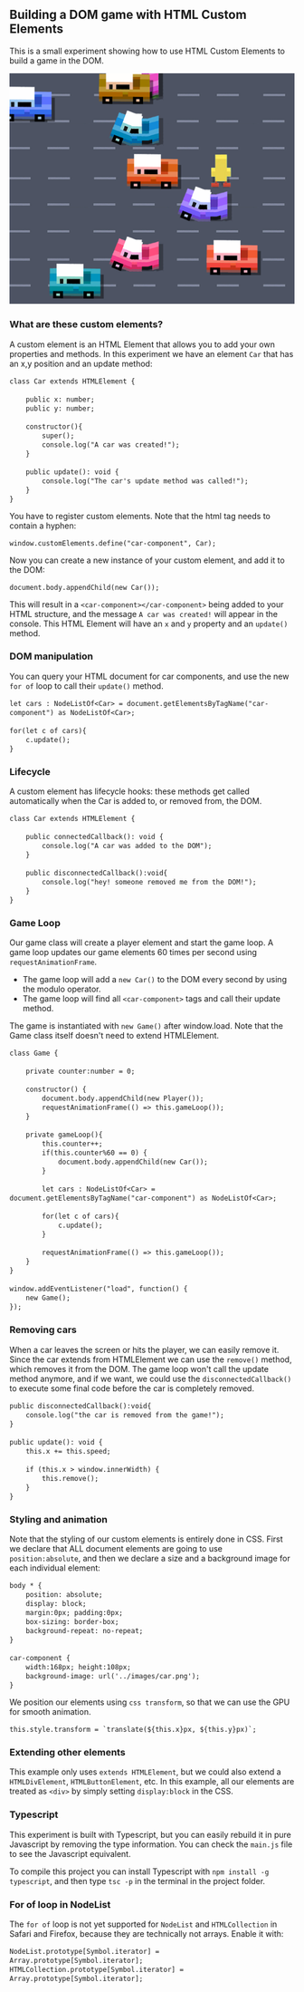 ## Building a DOM game with HTML Custom Elements

This is a small experiment showing how to use HTML Custom Elements to build a game in the DOM.

![screenshot](docs/images/screenshot.png)

### What are these custom elements?

A custom element is an HTML Element that allows you to add your own properties and methods. In this experiment we have an element `Car` that has an x,y position and an update method:

```
class Car extends HTMLElement {

    public x: number;
    public y: number;

    constructor(){
        super();
        console.log("A car was created!");
    }

    public update(): void {
        console.log("The car's update method was called!");
    }
}
```
You have to register custom elements. Note that the html tag needs to contain a hyphen:
```
window.customElements.define("car-component", Car);
```

Now you can create a new instance of your custom element, and add it to the DOM:
```
document.body.appendChild(new Car());
```

This will result in a `<car-component></car-component>` being added to your HTML structure, and the message `A car was created!` will appear in the console. This HTML Element will have an `x` and `y` property and an `update()` method.

### DOM manipulation

You can query your HTML document for car components, and use the new `for of` loop to call their `update()` method.
```
let cars : NodeListOf<Car> = document.getElementsByTagName("car-component") as NodeListOf<Car>;

for(let c of cars){
    c.update();
} 
```

### Lifecycle

A custom element has lifecycle hooks: these methods get called automatically when the Car is added to, or removed from, the DOM.
```
class Car extends HTMLElement {

    public connectedCallback(): void {
        console.log("A car was added to the DOM");
    }

    public disconnectedCallback():void{
        console.log("hey! someone removed me from the DOM!");
    }
}
```

### Game Loop

Our game class will create a player element and start the game loop. A game loop updates our game elements 60 times per second using `requestAnimationFrame`. 

- The game loop will add a `new Car()` to the DOM every second by using the modulo operator.
- The game loop will find all `<car-component>` tags and call their update method.

The game is instantiated with `new Game()` after window.load. Note that the Game class itself doesn't need to extend HTMLElement.

```
class Game {
    
    private counter:number = 0;
     
    constructor() {
        document.body.appendChild(new Player());
        requestAnimationFrame(() => this.gameLoop());
    }
    
    private gameLoop(){
        this.counter++;
        if(this.counter%60 == 0) {
            document.body.appendChild(new Car());
        }

        let cars : NodeListOf<Car> = document.getElementsByTagName("car-component") as NodeListOf<Car>;

        for(let c of cars){
            c.update();
        } 

        requestAnimationFrame(() => this.gameLoop());
    }
}

window.addEventListener("load", function() {
    new Game();
});
```

### Removing cars

When a car leaves the screen or hits the player, we can easily remove it. Since the car extends from HTMLElement we can use the `remove()` method, which removes it from the DOM. The game loop won't call the update method anymore, and if we want, we could use the `disconnectedCallback()` to execute some final code before the car is completely removed.

```
public disconnectedCallback():void{
    console.log("the car is removed from the game!");
}

public update(): void {
    this.x += this.speed;

    if (this.x > window.innerWidth) {
        this.remove();
    }
}
```

### Styling and animation

Note that the styling of our custom elements is entirely done in CSS. First we declare that ALL document elements are going to use `position:absolute`, and then we declare a size and a background image for each individual element:

```
body * {
    position: absolute;
    display: block;
    margin:0px; padding:0px;
    box-sizing: border-box;
    background-repeat: no-repeat;
}

car-component {
	width:168px; height:108px;
	background-image: url('../images/car.png');
}
```

We position our elements using `css transform`, so that we can use the GPU for smooth animation.

```
this.style.transform = `translate(${this.x}px, ${this.y}px)`;
```

### Extending other elements

This example only uses `extends HTMLElement`, but we could also extend a `HTMLDivElement`, `HTMLButtonElement`, etc. In this example, all our elements are treated as `<div>` by simply setting `display:block` in the CSS.

### Typescript

This experiment is built with Typescript, but you can easily rebuild it in pure Javascript by removing the type information. You can check the `main.js` file to see the Javascript equivalent. 

To compile this project you can install Typescript with `npm install -g typescript`, and then type `tsc -p` in the terminal in the project folder.

### For of loop in NodeList

The `for of` loop is not yet supported for `NodeList` and `HTMLCollection` in Safari and Firefox, because they are technically not arrays. Enable it with:

```
NodeList.prototype[Symbol.iterator] = Array.prototype[Symbol.iterator];
HTMLCollection.prototype[Symbol.iterator] = Array.prototype[Symbol.iterator];
```